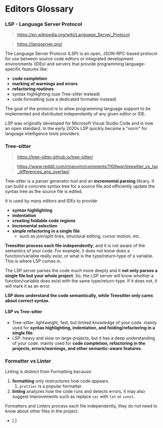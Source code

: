 # Editors Glossary

### LSP - Language Server Protocol

> https://en.wikipedia.org/wiki/Language_Server_Protocol

> https://langserver.org/

The Language Server Protocol (LSP) is an open, JSON-RPC-based protocol for use between source code editors or integrated development environments (IDEs) and servers that provide programming language-specific features like:

- **code completion**
- **marking of warnings and errors**
- **refactoring routines**
- syntax highlighting (use Tree-sitter instead)
- code formatting (use a dedicated formatter instead)

The goal of the protocol is to allow programming language support to be implemented and distributed independently of any given editor or IDE.

LSP was originally developed for Microsoft Visual Studio Code and is now an open standard.
In the early 2020s LSP quickly became a "norm" for language intelligence tools providers.

### Tree-sitter

> https://tree-sitter.github.io/tree-sitter/

> https://www.reddit.com/r/neovim/comments/1109wgr/treesitter_vs_lsp_differences_ans_overlap/

Tree-sitter is a parser generator tool and an **incremental parsing** library. It can build a concrete syntax tree for a source file and efficiently update the syntax tree as the source file is edited.

It is used by many editors and IDEs to provide:

- **syntax highlighting**
- **indentation**
- **creating foldable code regions**
- **Incremental selection**
- **simple refactoring in a single file**
  - such as join/split lines, structural editing, cursor motion, etc.

**Treesitter process each file independently**, and it is not aware of the semantics of your code.
For example, it does not know does a function/variable really exist, or what is the type/return-type of a variable. This is where LSP comes in.

The LSP server parses the code much more deeply and it **not only parses a single file but your whole project**.
So, the LSP server will know whether a function/variable does exist with the same type/return-type. If it does not, it will mark it as an error.

**LSP does understand the code semantically, while Treesitter only cares about correct syntax**.

#### LSP vs Tree-sitter

- Tree-sitter: lightweight, fast, but limited knowledge of your code. mainly used for **syntax highlighting, indentation, and folding/refactoring in a single file**.
- LSP: heavy and slow on large projects, but it has a deep understanding of your code. mainly used for **code completion, refactoring in the projects, errors/warnings, and other semantic-aware features**.

### Formatter vs Linter

Linting is distinct from Formatting because:

1. **formatting** only restructures how code appears.
   1. `prettier` is a popular formatter.
1. **linting** analyzes how the code runs and detects errors, it may also suggest improvements such as replace `var` with `let` or `const`.

Formatters and Linters process each file independently, they do not need to know about other files in the project.
  * [ ]
